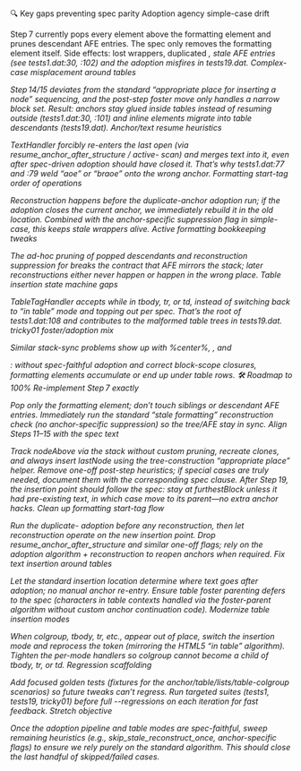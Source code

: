 🔍 Key gaps preventing spec parity
Adoption agency simple-case drift

Step 7 currently pops every element above the formatting element and prunes descendant AFE entries. The spec only removes the formatting element itself.
Side effects: lost wrappers, duplicated <em>, stale AFE entries (see tests1.dat:30, :102) and the adoption misfires in tests19.dat.
Complex-case misplacement around tables

Step 14/15 deviates from the standard “appropriate place for inserting a node” sequencing, and the post-step foster move only handles a narrow block set.
Result: anchors stay glued inside tables instead of resuming outside (tests1.dat:30, :101) and inline elements migrate into table descendants (tests19.dat).
Anchor/text resume heuristics

TextHandler forcibly re-enters the last open <a> (via resume_anchor_after_structure / active-<a> scan) and merges text into it, even after spec-driven adoption should have closed it.
That’s why tests1.dat:77 and :79 weld “aoe” or “braoe” onto the wrong anchor.
Formatting start-tag order of operations

Reconstruction happens before the duplicate-anchor adoption run; if the adoption closes the current anchor, we immediately rebuild it in the old location.
Combined with the anchor-specific suppression flag in simple-case, this keeps stale wrappers alive.
Active formatting bookkeeping tweaks

The ad-hoc pruning of popped descendants and reconstruction suppression for <a> breaks the contract that AFE mirrors the stack; later reconstructions either never happen or happen in the wrong place.
Table insertion state machine gaps

TableTagHandler accepts <colgroup> while in tbody, tr, or td, instead of switching back to “in table” mode and topping out per spec.
That’s the root of tests1.dat:108 and contributes to the malformed table trees in tests19.dat.
tricky01 foster/adoption mix

Similar stack-sync problems show up with %center%, <font>, and <dl>: without spec-faithful adoption and correct block-scope closures, formatting elements accumulate or end up under table rows.
🛠️ Roadmap to 100%
Re-implement Step 7 exactly

Pop only the formatting element; don’t touch siblings or descendant AFE entries.
Immediately run the standard “stale formatting” reconstruction check (no anchor-specific suppression) so the tree/AFE stay in sync.
Align Steps 11–15 with the spec text

Track nodeAbove via the stack without custom pruning, recreate clones, and always insert lastNode using the tree-construction “appropriate place” helper.
Remove one-off post-step heuristics; if special cases are truly needed, document them with the corresponding spec clause.
After Step 19, the insertion point should follow the spec: stay at furthestBlock unless it had pre-existing text, in which case move to its parent—no extra anchor hacks.
Clean up formatting start-tag flow

Run the duplicate-<a> adoption before any reconstruction, then let reconstruction operate on the new insertion point.
Drop resume_anchor_after_structure and similar one-off flags; rely on the adoption algorithm + reconstruction to reopen anchors when required.
Fix text insertion around tables

Let the standard insertion location determine where text goes after adoption; no manual anchor re-entry.
Ensure table foster parenting defers to the spec (characters in table contexts handled via the foster-parent algorithm without custom anchor continuation code).
Modernize table insertion modes

When colgroup, tbody, tr, etc., appear out of place, switch the insertion mode and reprocess the token (mirroring the HTML5 “in table” algorithm).
Tighten the per-mode handlers so colgroup cannot become a child of tbody, tr, or td.
Regression scaffolding

Add focused golden tests (fixtures for the anchor/table/lists/table-colgroup scenarios) so future tweaks can’t regress.
Run targeted suites (tests1, tests19, tricky01) before full --regressions on each iteration for fast feedback.
Stretch objective

Once the adoption pipeline and table modes are spec-faithful, sweep remaining heuristics (e.g., skip_stale_reconstruct_once, anchor-specific flags) to ensure we rely purely on the standard algorithm. This should close the last handful of skipped/failed cases.